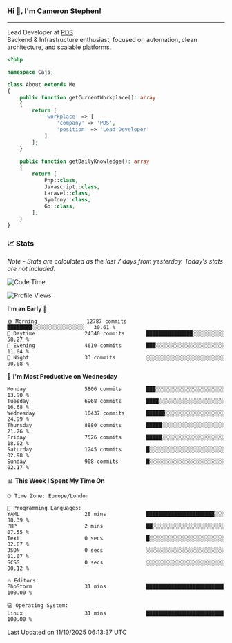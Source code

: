 ### Hi 👋, I'm Cameron Stephen!

---

Lead Developer at [PDS](https://prindatasolutions.co.uk)  
Backend & Infrastructure enthusiast, focused on automation, clean architecture, and scalable platforms.


```php
<?php

namespace Cajs;

class About extends Me
{
    public function getCurrentWorkplace(): array
    {
        return [
            'workplace' => [
                'company' => 'PDS',
                'position' => 'Lead Developer'
            ]
        ];
    }

    public function getDailyKnowledge(): array
    {
        return [
            Php::class,
            Javascript::class,
            Laravel::class,
            Symfony::class,
            Go::class,
        ];
    }
}
```

### 📈 Stats
<p><em>Note - Stats are calculated as the last 7 days from yesterday. Today's stats are not included.</em></p>


<!--START_SECTION:waka-->
![Code Time](http://img.shields.io/badge/Code%20Time-4%2C736%20hrs%2041%20mins-blue)

![Profile Views](http://img.shields.io/badge/Profile%20Views-0-blue)

**I'm an Early 🐤** 

```text
🌞 Morning                12787 commits       ████████░░░░░░░░░░░░░░░░░   30.61 % 
🌆 Daytime                24340 commits       ███████████████░░░░░░░░░░   58.27 % 
🌃 Evening                4610 commits        ███░░░░░░░░░░░░░░░░░░░░░░   11.04 % 
🌙 Night                  33 commits          ░░░░░░░░░░░░░░░░░░░░░░░░░   00.08 % 
```
📅 **I'm Most Productive on Wednesday** 

```text
Monday                   5806 commits        ███░░░░░░░░░░░░░░░░░░░░░░   13.90 % 
Tuesday                  6968 commits        ████░░░░░░░░░░░░░░░░░░░░░   16.68 % 
Wednesday                10437 commits       ██████░░░░░░░░░░░░░░░░░░░   24.99 % 
Thursday                 8880 commits        █████░░░░░░░░░░░░░░░░░░░░   21.26 % 
Friday                   7526 commits        █████░░░░░░░░░░░░░░░░░░░░   18.02 % 
Saturday                 1245 commits        █░░░░░░░░░░░░░░░░░░░░░░░░   02.98 % 
Sunday                   908 commits         █░░░░░░░░░░░░░░░░░░░░░░░░   02.17 % 
```


📊 **This Week I Spent My Time On** 

```text
🕑︎ Time Zone: Europe/London

💬 Programming Languages: 
YAML                     28 mins             ██████████████████████░░░   88.39 % 
PHP                      2 mins              ██░░░░░░░░░░░░░░░░░░░░░░░   07.55 % 
Text                     0 secs              █░░░░░░░░░░░░░░░░░░░░░░░░   02.87 % 
JSON                     0 secs              ░░░░░░░░░░░░░░░░░░░░░░░░░   01.07 % 
SCSS                     0 secs              ░░░░░░░░░░░░░░░░░░░░░░░░░   00.12 % 

🔥 Editors: 
PhpStorm                 31 mins             █████████████████████████   100.00 % 

💻 Operating System: 
Linux                    31 mins             █████████████████████████   100.00 % 
```


 Last Updated on 11/10/2025 06:13:37 UTC
<!--END_SECTION:waka-->
